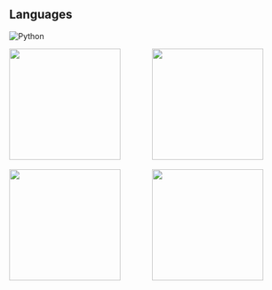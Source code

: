 



## Languages
![Python]([https://img.shields.io/badge/python-3670A0?style=for-the-badge&logo=python&logoColor=ffdd54](https://raw.githubusercontent.com/devicons/devicon/master/icons/python/python-original.svg))

<div style="display: flex; justify-content: space-between;">
  <div style="flex: 1; margin-right: 10px;">
    <a href="https://github.com/Edinbo">
      <img height="200" align="center" src="https://github-readme-stats.vercel.app/api?username=Edinbo&theme=dark&hide_border=false&include_all_commits=true&count_private=true" />
    </a>
  </div>
  <div style="flex: 1;">
    <a href="https://github.com/Edinbo">
      <img height="200" align="center" src="https://github-readme-streak-stats.herokuapp.com/?user=Edinbo&theme=dark&hide_border=false" />
    </a>
  </div>
</div>

<br/>

<div style="display: flex; justify-content: space-between;">
  <div style="flex: 1; margin-right: 10px;">
    <a href="https://github.com/Edinbo">
      <img height="200" align="center" src="https://github-readme-stats.vercel.app/api/top-langs/?username=Edinbo&theme=dark&hide_border=false&include_all_commits=true&count_private=true&layout=compact" />
    </a>
  </div>
  <div style="flex: 1;">
    <a href="https://github.com/Edinbo">
      <img height="200" align="center" src="https://github-contributor-stats.vercel.app/api?username=Edinbo&limit=5&theme=dark&combine_all_yearly_contributions=true" />
    </a>
  </div>
</div>


<!-- Proudly created with GPRM ( https://gprm.itsvg.in ) -->
